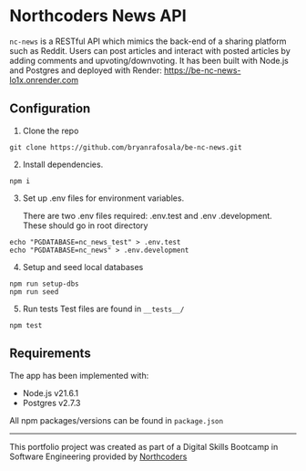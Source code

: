 # Northcoders News API

`nc-news` is a RESTful API which mimics the back-end of a sharing platform such as
Reddit. Users can post articles and interact with posted articles by adding
comments and upvoting/downvoting. It has been built with Node.js and Postgres
and deployed with Render: https://be-nc-news-lo1x.onrender.com

## Configuration

1. Clone the repo

```
git clone https://github.com/bryanrafosala/be-nc-news.git
```

2. Install dependencies.

```
npm i
```

3. Set up .env files for environment variables.

   There are two .env files required: .env.test and .env .development. These
   should go in root directory

```
echo "PGDATABASE=nc_news_test" > .env.test
echo "PGDATABASE=nc_news" > .env.development
```

4. Setup and seed local databases

```
npm run setup-dbs
npm run seed
```

5. Run tests Test files are found in `__tests__/`

```
npm test
```

## Requirements

The app has been implemented with:

- Node.js v21.6.1
- Postgres v2.7.3

All npm packages/versions can be found in `package.json`

---

This portfolio project was created as part of a Digital Skills Bootcamp in
Software Engineering provided by [Northcoders](https://northcoders.com/)
